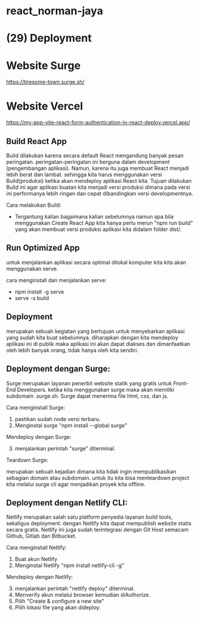 # react_norman-jaya
# (29) Deployment

# Website Surge
https://tiresome-town.surge.sh/

# Website Vercel
https://my-app-vite-react-form-authentication-in-react-deploy.vercel.app/

## Build React App
Build dilakukan karena secara default React mengandung banyak pesan peringatan. peringatan-peringatan ini berguna dalam development (pengembangan aplikasi). Namun, karena itu juga membuat React menjadi lebih berat dan lambat. sehingga kita harus menggunakan versi Build(produksi) ketika akan mendeploy aplikasi React kita. Tujuan dilakukan Build ini agar aplikasi buatan kita menjadi versi produksi dimana pada versi ini performanya lebih ringan dan cepat dibandingkan versi developmentnya.

Cara melakukan Build:
- Tergantung kalian bagaimana kalian sebelumnya namun apa bila menggunakan Create React App kita hanya perlu merun "npm run build" yang akan membuat versi produksi aplikasi kita didalam folder dist/.

## Run Optimized App
untuk menjalankan aplikasi secara optimal dilokal komputer kita kita akan menggunakan serve. 

cara menginstall dan menjalankan serve:
- npm install -g serve
- serve -s build

## Deployment
merupakan sebuah kegiatan yang bertujuan untuk menyebarkan aplikasi yang sudah kita buat sebelumnya. diharapkan dengan kita mendeploy aplikasi ini di publik maka aplikasi ini akan dapat diakses dan dimanfaatkan oleh lebih banyak orang, tidak hanya oleh kita sendiri.

## Deployment dengan Surge:
Surge merupakan layanan penerbit website statik yang gratis untuk Front-End Developers. ketika kita menggunakan surge maka akan memiliki subdomain .surge.sh. Surge dapat menerima file html, css, dan js.

Cara menginstall Surge:

1. pastikan sudah node versi terbaru.
2. Menginstal surge "npm install --global surge"

Mendeploy dengan Surge:

3. menjalankan perintah "surge" diterminal.

Teardown Surge:

merupakan sebuah kejadian dimana kita tidak ingin mempublikasikan sebagian domain atau subdomain. untuk itu kita bisa menteardown project kita melalui surge cli agar menjadikan proyek kita offline.

## Deployment dengan Netlify CLI:
Netlify merupakan salah satu platform penyedia layanan build tools, sekaligus deployment. dengan Netlify kita dapat mempublish website statis secara gratis. Netlify ini juga sudah terintegrasi dengan Git Host semacam Github, Gitlab dan Bitbucket.

Cara menginstall Netlify:

1. Buat akun Netlify
2. Menginstal Netlify "npm install netlify-cli -g"

Mendeploy dengan Netlify:

3. menjalankan perintah "netlify deploy" diterminal.
4. Menverify akun melalui browser kemudian diAuthorize.
5. Pilih "Create & configure a new site"
6. Pilih lokasi file yang akan dideploy. 
